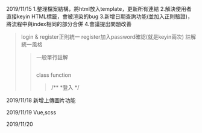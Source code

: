 2019/11/15
1.整理檔案結構，將html放入template，更新所有連結
2.解決使用者直接keyin HTML標籤，會被渲染的bug
3.新增日期查詢功能(並加入正則驗證)，將流程中與index相同的部分合併
4.會議提出問題改善
>login & register正則統一
>register加入password確認(就是keyin兩次)
>註解統一風格
>>一般單行註解
>>>##
>>class function
>>>/**
>>> *登入
>>> */

2019/11/18
新增上傳圖片功能

2019/11/19
Vue,scss

2019/11/20

